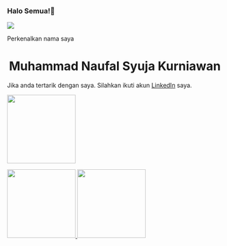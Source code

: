 ### Halo Semua!👋
![](https://komarev.com/ghpvc/?username=petelpop&color=brightgreen)

<!--
**petelpop/petelpop** is a ✨ _special_ ✨ repository because its `README.md` (this file) appears on your GitHub profile.

Here are some ideas to get you started:

- 🔭 I’m currently working on ...
- 🌱 I’m currently learning ...
- 👯 I’m looking to collaborate on ...
- 🤔 I’m looking for help with ...
- 💬 Ask me about ...
- 📫 How to reach me: ...
- 😄 Pronouns: ...
- ⚡ Fun fact: ...
-->

Perkenalkan nama saya 


<h1 align="center">Muhammad Naufal Syuja Kurniawan</h1>  

Jika anda tertarik dengan saya. Silahkan ikuti akun [LinkedIn](https://www.linkedin.com/in/naufal-syuja/) saya.

<p align="left">
<a href="https://github.com/petelpop">
  <img height="160em" src="https://github-readme-streak-stats.herokuapp.com/?user=petelpop&theme=nord"/>
</a>
</p>

<a href="https://github.com/petelpop">
  <img height="160em" src="https://github-readme-stats-eight-theta.vercel.app/api?username=petelpop&show_icons=true&theme=nord&include_all_commits=true&count_private=true"/>
 
  <img height="160em" src="https://github-readme-stats-eight-theta.vercel.app/api/top-langs/?username=petelpop&layout=compact&langs_count=8&theme=nord"/>
</a>
</p>
 
